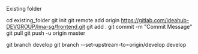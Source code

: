 Existing folder

cd existing_folder
git init
git remote add origin https://gitlab.com/ideahub-DEVGROUP/lma-sg/frontend.git
git add .
git commit -m "Commit Message"
git pull
git push -u origin master


git branch develop
git branch --set-upstream-to=origin/develop develop
